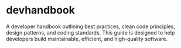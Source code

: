 # devhandbook
A developer handbook outlining best practices, clean code principles, design patterns, and coding standards. This guide is designed to help developers build maintainable, efficient, and high-quality software.
